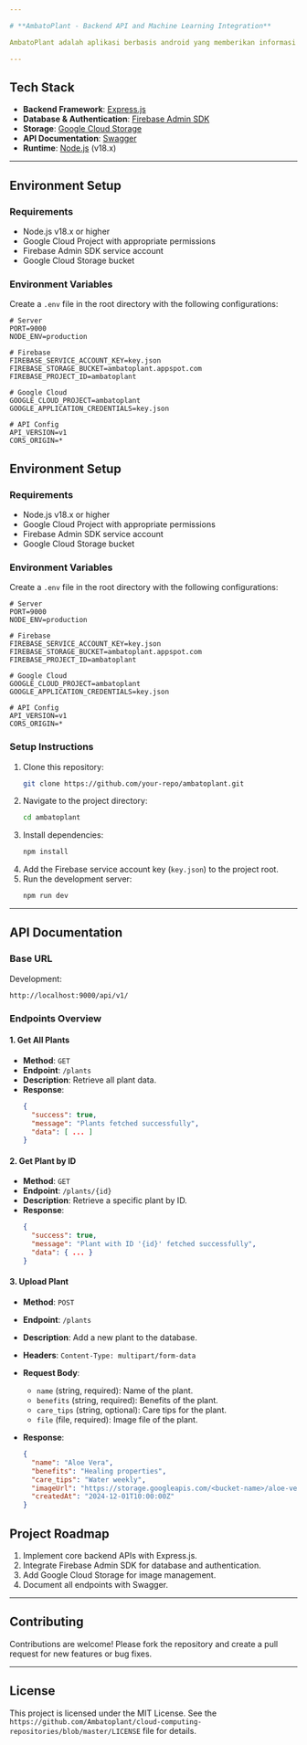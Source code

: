 ```yaml
---

# **AmbatoPlant - Backend API and Machine Learning Integration**

AmbatoPlant adalah aplikasi berbasis android yang memberikan informasi tentang tanaman, manfaatnya, tips perawatan, dan memungkinkan prediksi jenis tanaman melalui model machine learning.

---
```


## **Tech Stack**
- **Backend Framework**: [Express.js](https://expressjs.com/)
- **Database & Authentication**: [Firebase Admin SDK](https://firebase.google.com/)
- **Storage**: [Google Cloud Storage](https://cloud.google.com/storage)
- **API Documentation**: [Swagger](https://swagger.io/)
- **Runtime**: [Node.js](https://nodejs.org/) (v18.x)

---

## **Environment Setup**

### **Requirements**
- Node.js v18.x or higher
- Google Cloud Project with appropriate permissions
- Firebase Admin SDK service account
- Google Cloud Storage bucket

### **Environment Variables**
Create a `.env` file in the root directory with the following configurations:

```properties
# Server
PORT=9000
NODE_ENV=production

# Firebase
FIREBASE_SERVICE_ACCOUNT_KEY=key.json
FIREBASE_STORAGE_BUCKET=ambatoplant.appspot.com
FIREBASE_PROJECT_ID=ambatoplant

# Google Cloud
GOOGLE_CLOUD_PROJECT=ambatoplant
GOOGLE_APPLICATION_CREDENTIALS=key.json

# API Config
API_VERSION=v1
CORS_ORIGIN=*
```

## **Environment Setup**

### **Requirements**
- Node.js v18.x or higher
- Google Cloud Project with appropriate permissions
- Firebase Admin SDK service account
- Google Cloud Storage bucket

### **Environment Variables**
Create a `.env` file in the root directory with the following configurations:

```properties
# Server
PORT=9000
NODE_ENV=production

# Firebase
FIREBASE_SERVICE_ACCOUNT_KEY=key.json
FIREBASE_STORAGE_BUCKET=ambatoplant.appspot.com
FIREBASE_PROJECT_ID=ambatoplant

# Google Cloud
GOOGLE_CLOUD_PROJECT=ambatoplant
GOOGLE_APPLICATION_CREDENTIALS=key.json

# API Config
API_VERSION=v1
CORS_ORIGIN=*
```

### **Setup Instructions**
1. Clone this repository:
   ```bash
   git clone https://github.com/your-repo/ambatoplant.git
   ```
2. Navigate to the project directory:
   ```bash
   cd ambatoplant
   ```
3. Install dependencies:
   ```bash
   npm install
   ```
4. Add the Firebase service account key (`key.json`) to the project root.
5. Run the development server:
   ```bash
   npm run dev
   ```

---

## **API Documentation**

### **Base URL**



Development:
```
http://localhost:9000/api/v1/
```

### **Endpoints Overview**
#### **1. Get All Plants**
- **Method**: `GET`
- **Endpoint**: `/plants`
- **Description**: Retrieve all plant data.
- **Response**:
  ```json
  {
    "success": true,
    "message": "Plants fetched successfully",
    "data": [ ... ]
  }
  ```

#### **2. Get Plant by ID**
- **Method**: `GET`
- **Endpoint**: `/plants/{id}`
- **Description**: Retrieve a specific plant by ID.
- **Response**:
  ```json
  {
    "success": true,
    "message": "Plant with ID '{id}' fetched successfully",
    "data": { ... }
  }
  ```

#### **3. Upload Plant**
- **Method**: `POST`
- **Endpoint**: `/plants`
- **Description**: Add a new plant to the database.
- **Headers**: `Content-Type: multipart/form-data`
- **Request Body**:
  - `name` (string, required): Name of the plant.
  - `benefits` (string, required): Benefits of the plant.
  - `care_tips` (string, optional): Care tips for the plant.
  - `file` (file, required): Image file of the plant.

- **Response**:
  ```json
  {
    "name": "Aloe Vera",
    "benefits": "Healing properties",
    "care_tips": "Water weekly",
    "imageUrl": "https://storage.googleapis.com/<bucket-name>/aloe-vera.jpg",
    "createdAt": "2024-12-01T10:00:00Z"
  }
  ```





## **Project Roadmap**
1. Implement core backend APIs with Express.js.
2. Integrate Firebase Admin SDK for database and authentication.
3. Add Google Cloud Storage for image management.
4. Document all endpoints with Swagger.


---

## **Contributing**
Contributions are welcome! Please fork the repository and create a pull request for new features or bug fixes.

---

## **License**
This project is licensed under the MIT License. See the `https://github.com/Ambatoplant/cloud-computing-repositories/blob/master/LICENSE` file for details.
```
